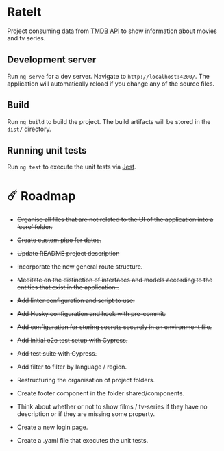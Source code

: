 # RateIt

Project consuming data from [TMDB API](https://developer.themoviedb.org/docs/getting-started) to show information about movies and tv series.

## Development server

Run `ng serve` for a dev server. Navigate to `http://localhost:4200/`. The application will automatically reload if you change any of the source files.

## Build

Run `ng build` to build the project. The build artifacts will be stored in the `dist/` directory.

## Running unit tests

Run `ng test` to execute the unit tests via [Jest](https://github.com/jestjs/jest).

# ☄️ Roadmap

- ~~Organise all files that are not related to the UI of the application into a ‘core’ folder.~~

- ~~Create custom pipe for dates.~~

- ~~Update README project description~~

- ~~Incorporate the new general route structure.~~

- ~~Meditate on the distinction of interfaces and models according to the entities that exist in the application..~~

- ~~Add linter configuration and script to use.~~

- ~~Add Husky configuration and hook with pre-commit.~~

 - ~~Add configuration for storing secrets securely in an environment file.~~

- ~~Add initial e2e test setup with Cypress.~~

- ~~Add test suite with Cypress.~~

- Add filter to filter by language / region.

- Restructuring the organisation of project folders.

- Create footer component in the folder shared/components.

- Think about whether or not to show films / tv-series if they have no description or if they are missing some property.

- Create a new login page.

- Create a .yaml file that executes the unit tests.